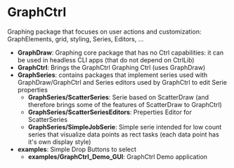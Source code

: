 # GraphCtrl

Graphing package that focuses on user actions and customization: GraphElements, grid, styling, Series, Editors, ...

- **GraphDraw**: Graphing core package that has no Ctrl capabilities: it can be used in headless CLI apps (that do not depend on CtrlLib)
- **GraphCtrl**: Brings the GraphCtrl Graphing Ctrl (uses GraphDraw)
- **GraphSeries**: contains packages that implement series used with GraphDraw/GraphCtrl  and Series editors used by GraphCtrl to edit Serie properties
	-  **GraphSeries/ScatterSeries**: Serie based on ScatterDraw (and therefore brings some of the features of ScatterDraw to GraphCtrl)
	-  **GraphSeries/ScatterSeriesEditors**: Preperties Editor for ScatterSeries
	-  **GraphSeries/SimpleJobSerie**: Simple serie intended for low count series that visualize data points as rect tasks (each data point has it's own display style)
- **examples**: Simple Drop Buttons to select 
	- **examples/GraphCtrl_Demo_GUI**: GraphCtrl Demo application

